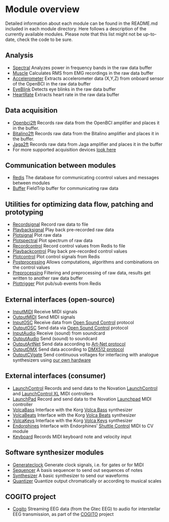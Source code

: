 
# Module overview

Detailed information about each module can be found in the README.md included in each module directory. Here follows a description of the currently available modules. Please note that this list might not be up-to-date, check the code to be sure.

## Analysis

* [Spectral](https://github.com/eegsynth/eegsynth/tree/master/module/spectral) Analyzes power in frequency bands in the raw data buffer
* [Muscle](https://github.com/eegsynth/eegsynth/tree/master/module/muscle) Calculates RMS from EMG recordings in the raw data buffer
* [Accelerometer](https://github.com/eegsynth/eegsynth/tree/master/module/accelerometer) Extracts accelerometer data (X,Y,Z) from onboard sensor of the OpenBCI  in the raw data buffer
* [EyeBlink](https://github.com/eegsynth/eegsynth/tree/master/module/eyeblink) Detects eye blinks in the raw data buffer
* [HeartRate](https://github.com/eegsynth/eegsynth/tree/master/module/heartrate) Extracts heart rate in the raw data buffer

## Data acquisition

* [Openbci2ft](https://github.com/eegsynth/eegsynth/tree/master/module/openbci2ft) Records raw data from the OpenBCI amplifier and places it in the buffer.
* [Bitalino2ft](https://github.com/eegsynth/eegsynth/tree/master/module/bitalino2ft) Records raw data from the Bitalino amplifier and places it in the buffer.
* [Jaga2ft](https://github.com/eegsynth/eegsynth/tree/master/module/jaga2ft) Records raw data from Jaga amplifier and places it in the buffer
* For more supported acquisition devices [look here](http://www.fieldtriptoolbox.org/development/realtime/implementation)

## Communication between modules

* [Redis](https://github.com/eegsynth/eegsynth/tree/master/module/Redis) The database for communicating ccontrol values and messages between modules
* [Buffer](https://github.com/eegsynth/eegsynth/tree/master/module/buffer) FieldTrip buffer for communicating raw data

## Utilities for optimizing data flow, patching and prototyping

* [Recordsignal](https://github.com/eegsynth/eegsynth/tree/master/module/recordsignal) Record raw data to file
* [Playbacksignal](https://github.com/eegsynth/eegsynth/tree/master/module/playbacksignal) Play back pre-recorded raw data
* [Plotsignal](https://github.com/eegsynth/eegsynth/tree/master/module/plotsignal) Plot raw data
* [Plotspectral](../module/plotspectral) Plot spectrum of raw data
* [Recordcontrol](https://github.com/eegsynth/eegsynth/tree/master/module/recordcontrol) Record control values from Redis to file
* [Playbackcontrol](https://github.com/eegsynth/eegsynth/tree/master/module/playbackcontrol) Play back pre-recorded control values
* [Plotcontrol](https://github.com/eegsynth/eegsynth/tree/master/module/plotcontrol) Plot control signals from Redis
* [Postprocessing](https://github.com/eegsynth/eegsynth/tree/master/module/postprocessor) Allows computations, algorithms and combinations on the control values
* [Preprocessing](https://github.com/eegsynth/eegsynth/tree/master/module/preprocessor) Filtering and preprocessing of raw data, results get written to another raw data buffer
* [Plottrigger](../module/plottrigger) Plot pub/sub events from Redis

## External interfaces (open-source)

* [InputMIDI](https://github.com/eegsynth/eegsynth/tree/master/module/inputmidi) Receive MIDI signals
* [OutputMIDI](https://github.com/eegsynth/eegsynth/tree/master/module/outputmidi) Send MIDI signals
* [InputOSC](https://github.com/eegsynth/eegsynth/tree/master/module/inputosc) Receive data from [Open Sound Control](http://opensoundcontrol.org/introduction-osc) protocol
* [OutputOSC](https://github.com/eegsynth/eegsynth/tree/master/module/outputosc) Send data via [Open Sound Control](http://opensoundcontrol.org/introduction-osc) protocol
* [InputAudio](https://github.com/eegsynth/eegsynth/tree/master/module/InputAudio) Receive (sound) from soundcard
* [OutputAudio](https://github.com/eegsynth/eegsynth/tree/master/module/outputaudio) Send (sound) to soundcard
* [OutputArtNet](https://github.com/eegsynth/eegsynth/tree/master/module/outputartnet) Send data according to [Art-Net protocol](https://en.wikipedia.org/wiki/Art-Net)
* [OutputDMX](https://github.com/eegsynth/eegsynth/tree/master/module/outputdmx512) Send data according to [DMX512 protocol](https://en.wikipedia.org/wiki/DMX512)
* [OutputCVgate](https://github.com/eegsynth/eegsynth/tree/master/module/outputcvgate) Send continuous voltages for interfacing with analogue synthesizers using [our own hardware](http://www.ouunpo.com/eegsynth/?page_id=516)

## External interfaces (consumer)

* [LaunchControl](https://github.com/eegsynth/eegsynth/tree/master/module/launchcontrol) Records and send data to the Novation [LaunchControl](https://global.novationmusic.com/launch/launch-control) and [LaunchControl XL](https://global.novationmusic.com/launch/launch-control-xl) MIDI controllers
* [LaunchPad](https://github.com/eegsynth/eegsynth/tree/master/module/launchpad) Record and send data to the Novation [Launchpad](https://global.novationmusic.com/launch/launchpad) MIDI controller
* [VolcaBass](https://github.com/eegsynth/eegsynth/tree/master/module/volcabass) Interface with the Korg [Volca Bass](http://www.korg.com/us/products/dj/volca_bass/) synthesizer
* [VolcaBeats](https://github.com/eegsynth/eegsynth/tree/master/module/volcabeats) Interface with the Korg [Volca Beats](http://www.korg.com/us/products/dj/volca_beats/) synthesizer
* [VolcaKeys](https://github.com/eegsynth/eegsynth/tree/master/module/volcakeys) Interface with the Korg [Volca Keys](http://www.korg.com/us/products/dj/volca_keys/) synthesizer
* [Endorphines](https://github.com/eegsynth/eegsynth/tree/master/module/endorphines) Interface with Endorphines’ [Shuttle Control](https://endorphin.es/endorphin.es--modules.html) MIDI to CV module
* [Keyboard](https://github.com/eegsynth/eegsynth/tree/master/module/keyboard) Records MIDI keyboard note and velocity input

## Software synthesizer modules

* [Generateclock](https://github.com/eegsynth/eegsynth/tree/master/module/generateclock) Generate clock signals, i.e. for gates or for MIDI
* [Sequencer](https://github.com/eegsynth/eegsynth/tree/master/module/sequencer) A basis sequencer to send out sequences of notes
* [Synthesizer](https://github.com/eegsynth/eegsynth/tree/master/module/synthesizer) A basic synthesizer to send our waveforms
* [Quantizer](https://github.com/eegsynth/eegsynth/tree/master/module/quantizer) Quantize output chromatically or according to musical scales

## COGITO project

* [Cogito](https://github.com/eegsynth/eegsynth/tree/master/module/cogito) Streaming EEG data (from the Gtec EEG) to audio for interstellar EEG transmission, as part of the [COGITO](http://www.cogitoinspace.org/) project
